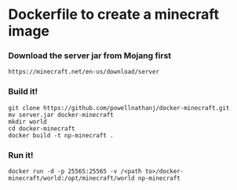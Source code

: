 # Dockerfile to create a minecraft image

### Download the server jar from Mojang first
```
https://minecraft.net/en-us/download/server
```
### Build it!
```
git clone https://github.com/powellnathanj/docker-minecraft.git
mv server.jar docker-minecraft
mkdir world
cd docker-minecraft
docker build -t np-minecraft .
```

### Run it!
```
docker run -d -p 25565:25565 -v /<path to>/docker-minecraft/world:/opt/minecraft/world np-minecraft
```

